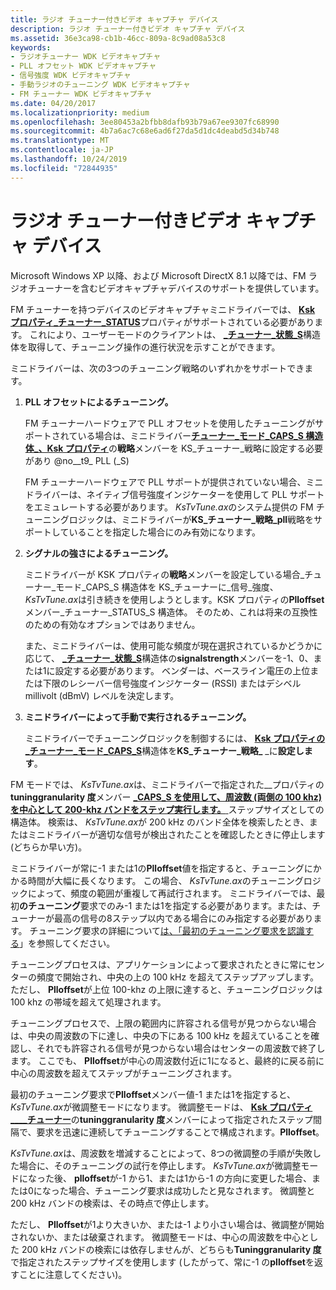 ```yaml
---
title: ラジオ チューナー付きビデオ キャプチャ デバイス
description: ラジオ チューナー付きビデオ キャプチャ デバイス
ms.assetid: 36e3ca98-cb1b-46cc-809a-8c9ad08a53c8
keywords:
- ラジオチューナー WDK ビデオキャプチャ
- PLL オフセット WDK ビデオキャプチャ
- 信号強度 WDK ビデオキャプチャ
- 手動ラジオのチューニング WDK ビデオキャプチャ
- FM チューナー WDK ビデオキャプチャ
ms.date: 04/20/2017
ms.localizationpriority: medium
ms.openlocfilehash: 3ee80453a2bfbb8dafb93b79a67ee9307fc68990
ms.sourcegitcommit: 4b7a6ac7c68e6ad6f27da5d1dc4deabd5d34b748
ms.translationtype: MT
ms.contentlocale: ja-JP
ms.lasthandoff: 10/24/2019
ms.locfileid: "72844935"
---
```

# <a name="video-capture-devices-with-radio-tuners"></a>ラジオ チューナー付きビデオ キャプチャ デバイス


Microsoft Windows XP 以降、および Microsoft DirectX 8.1 以降では、FM ラジオチューナーを含むビデオキャプチャデバイスのサポートを提供しています。

FM チューナーを持つデバイスのビデオキャプチャミニドライバーでは、 [**Ksk プロパティ\_チューナー\_STATUS**](https://docs.microsoft.com/windows-hardware/drivers/stream/ksproperty-tuner-status)プロパティがサポートされている必要があります。 これにより、ユーザーモードのクライアントは、 [ **\_チューナー\_状態\_S**](https://docs.microsoft.com/windows-hardware/drivers/ddi/ksmedia/ns-ksmedia-ksproperty_tuner_status_s)構造体を取得して、チューニング操作の進行状況を示すことができます。

ミニドライバーは、次の3つのチューニング戦略のいずれかをサポートできます。

1.  **PLL オフセットによるチューニング。**

    FM チューナーハードウェアで PLL オフセットを使用したチューニングがサポートされている場合は、ミニドライバー[**チューナー\_モード\_CAPS\_S 構造体\_、Ksk プロパティ**](https://docs.microsoft.com/windows-hardware/drivers/ddi/ksmedia/ns-ksmedia-ksproperty_tuner_mode_caps_s)の**戦略**メンバーを KS\_チューナー\_戦略に設定する必要があり @no__t9_ PLL (_S)

    FM チューナーハードウェアで PLL サポートが提供されていない場合、ミニドライバーは、ネイティブ信号強度インジケーターを使用して PLL サポートをエミュレートする必要があります。 *KsTvTune.ax*のシステム提供の FM チューニングロジックは、ミニドライバーが**KS\_チューナー\_戦略\_pll**戦略をサポートしていることを指定した場合にのみ有効になります。

2.  **シグナルの強さによるチューニング。**

    ミニドライバーが KSK プロパティの**戦略**メンバーを設定している場合\_チューナー\_モード\_CAPS\_S 構造体を KS\_チューナーに\_信号\_強度、 *KsTvTune.ax*は引き続きを使用しようとします。KSK プロパティの**Plloffset**メンバー\_チューナー\_STATUS\_S 構造体。 そのため、これは将来の互換性のための有効なオプションではありません。

    また、ミニドライバーは、使用可能な頻度が現在選択されているかどうかに応じて、 [ **\_チューナー\_状態\_S**](https://docs.microsoft.com/windows-hardware/drivers/ddi/ksmedia/ns-ksmedia-ksproperty_tuner_status_s)構造体の**signalstrength**メンバーを-1、0、または1に設定する必要があります。 ベンダーは、ベースライン電圧の上位または下限のレシーバー信号強度インジケーター (RSSI) またはデシベル millivolt (dBmV) レベルを決定します。

3.  **ミニドライバーによって手動で実行されるチューニング。**

    ミニドライバーでチューニングロジックを制御するには、 [**Ksk プロパティの\_チューナー\_モード\_CAPS\_S**](https://docs.microsoft.com/windows-hardware/drivers/ddi/ksmedia/ns-ksmedia-ksproperty_tuner_mode_caps_s)構造体を**KS\_チューナー\_戦略\_** \_に**設定します**。

FM モードでは、 *KsTvTune.ax*は、ミニドライバーで指定された\_\_プロパティの**tuninggranularity 度**メンバー [ **\_CAPS\_S を使用して、周波数 (両側の 100 khz) を中心として 200-khz バンドをステップ実行します。** ](https://docs.microsoft.com/windows-hardware/drivers/ddi/ksmedia/ns-ksmedia-ksproperty_tuner_mode_caps_s)ステップサイズとしての構造体。 検索は、 *KsTvTune.ax*が 200 kHz のバンド全体を検索したとき、またはミニドライバーが適切な信号が検出されたことを確認したときに停止します (どちらか早い方)。

ミニドライバーが常に-1 または1の**Plloffset**値を指定すると、チューニングにかかる時間が大幅に長くなります。 この場合、 *KsTvTune.ax*のチューニングロジックによって、頻度の範囲が重複して再試行されます。 ミニドライバーでは、最初**のチューニング**要求でのみ-1 または1を指定する必要があります。または、チューナーが最高の信号の8ステップ以内である場合にのみ指定する必要があります。 チューニング要求の詳細について[は、「最初のチューニング要求を認識する](recognizing-the-first-tuning-request.md)」を参照してください。

チューニングプロセスは、アプリケーションによって要求されたときに常にセンターの頻度で開始され、中央の上の 100 kHz を超えてステップアップします。 ただし、 **Plloffset**が上位 100-khz の上限に達すると、チューニングロジックは 100 khz の帯域を超えて処理されます。

チューニングプロセスで、上限の範囲内に許容される信号が見つからない場合は、中央の周波数の下に達し、中央の下にある 100 kHz を超えていることを確認し、それでも許容される信号が見つからない場合はセンターの周波数で終了します。 ここでも、 **Plloffset**が中心の周波数付近に1になると、最終的に戻る前に中心の周波数を超えてステップがチューニングされます。

最初のチューニング要求で**Plloffset**メンバー値-1 または1を指定すると、 *KsTvTune.ax*が微調整モードになります。 微調整モードは、 [**Ksk プロパティ\_\_\_\_チューナー**](https://docs.microsoft.com/windows-hardware/drivers/ddi/ksmedia/ns-ksmedia-ksproperty_tuner_mode_caps_s)の**tuninggranularity 度**メンバーによって指定されたステップ間隔で、要求を迅速に連続してチューニングすることで構成されます。**Plloffset**。

*KsTvTune.ax*は、周波数を増減することによって、8つの微調整の手順が失敗した場合に、そのチューニングの試行を停止します。 *KsTvTune.ax*が微調整モードになった後、 **plloffset**が-1 から1、または1から-1 の方向に変更した場合、または0になった場合、チューニング要求は成功したと見なされます。 微調整と 200 kHz バンドの検索は、その時点で停止します。

ただし、 **Plloffset**が1より大きいか、または-1 より小さい場合は、微調整が開始されないか、または破棄されます。 微調整モードは、中心の周波数を中心とした 200 kHz バンドの検索には依存しませんが、どちらも**Tuninggranularity 度**で指定されたステップサイズを使用します (したがって、常に-1 の**plloffset**を返すことに注意してください)。

 

 




